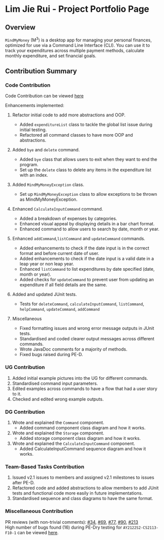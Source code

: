# Lim Jie Rui - Project Portfolio Page

## Overview
`MindMyMoney` (M<sup>3</sup>) is a desktop app for managing your personal finances, optimized for use via a Command Line
Interface (CLI). You can use it to track your expenditures across multiple payment methods, calculate monthly
expenditure, and set financial goals.

## Contribution Summary

### Code Contribution
Code Contribution can be viewed [here](https://nus-cs2113-ay2122s2.github.io/tp-dashboard/?search=limjierui&breakdown=true)

Enhancements implemented:

1. Refactor initial code to add more abstractions and OOP.
   - Added `expenditureList` class to tackle the global list issue during initial testing.
   - Refactored all command classes to have more OOP and abstractions.

2. Added `bye` and `delete` command.
   - Added `bye` class that allows users to exit when they want to end the program.
   - Set up the `delete` class to delete any items in the expenditure list with an index.

3. Added `MindMyMoneyException` class.
   - Set up `MindMyMoneyException` class to allow exceptions to be thrown as MindMyMoneyException.
   
4. Enhanced `CalculateInputCommand` command.
    - Added a breakdown of expenses by categories.
    - Enhanced visual appeal by displaying details in a bar chart format.
    - Enhanced command to allow users to search by date, month or year.

5. Enhanced `addCommand`,`listCommand`  and `updateCommand` commands.
   - Added enhancements to check if the date input is in the correct format and before current date of user. 
   - Added enhancements to check if the date input is a valid date in a leap year or non leap year.
   - Enhanced `listCommand` to list expenditures by date specified (date, month or year).
   - Added checks for `updateCommand` to prevent user from updating an expenditure if all field details are the same.
   
6. Added and updated JUnit tests.
   - Tests for `deleteCommand`, `calculateInputCommand`, `listCommand`, `helpCommand`, `updateCommand`, `addCommand`
   
7. Miscellaneous
   - Fixed formatting issues and wrong error message outputs in JUnit tests. 
   - Standardised and coded clearer output messages across different commands.
   - Wrote JavaDoc comments for a majority of methods.
   - Fixed bugs raised during PE-D.
   
### UG Contribution
1. Added initial example pictures into the UG for different commands.
2. Standardised command input parameters.
3. Edited examples across commands to have a flow that had a user story to it.
4. Checked and edited wrong example outputs.

### DG Contribution
1. Wrote and explained the `Command` component.
   - Added command component class diagram and how it works.
2. Wrote and explained the `Storage` component.
   - Added storage component class diagram and how it works.
3. Wrote and explained the `CalculateInputCommand` component.
   - Added CalculateInputCommand sequence diagram and how it works.

### Team-Based Tasks Contribution
1. Issued v2.1 issues to members and assigned v2.1 milestones to issues after PE-D.
2. Refactored code and added abstractions to allow members to add JUnit tests and functional code more easily in future implementations.
3. Standardised sequence and class diagrams to have the same format.

### Miscellaneous Contribution
PR reviews (with non-trivial comments):
[#34](https://github.com/AY2122S2-CS2113T-T10-4/tp/pull/34), [#69](https://github.com/AY2122S2-CS2113T-T10-4/tp/pull/69),
[#77](https://github.com/AY2122S2-CS2113T-T10-4/tp/pull/77), [#90](https://github.com/AY2122S2-CS2113T-T10-4/tp/pull/90),
[#213](https://github.com/AY2122S2-CS2113T-T10-4/tp/pull/213) <br>
High number of bugs found (16) during PE-Dry testing for `AY2122S2-CS2113-F10-1` can be viewed [here](https://github.com/limjierui/ped/issues).